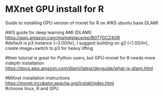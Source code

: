 # MXnet GPU install for R

Guide to installing GPU version of mxnet for R on AWS ubuntu base DLAMI

AWS guide for deep learning AMI (DLAMI)  
https://aws.amazon.com/marketplace/pp/B077GCZ4GR  
#default is p3 instance (~3.00/hr), I suggest building on g3 (<1.00/hr), create image+switch to p3 for heavy lifting  

#their tutorial is great for Python users, but GPU-mxnet for R needs more indepth installation  
https://docs.aws.amazon.com/dlami/latest/devguide/what-is-dlami.html  

#MXnet installation instructions   
https://mxnet.incubator.apache.org/install/index.html  
#choose linux, R and GPU  
